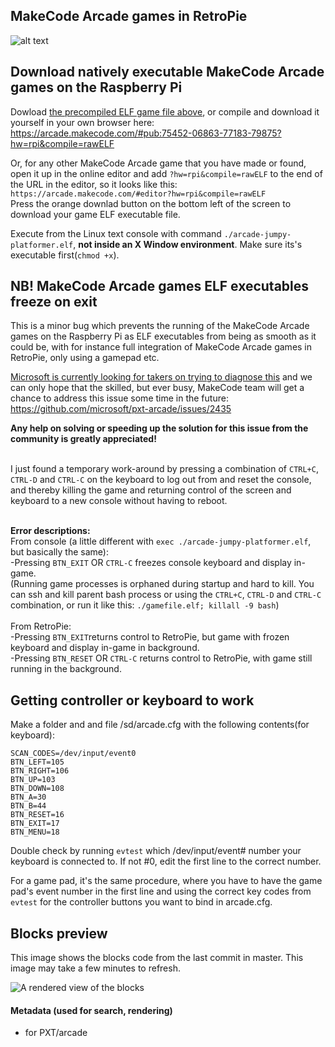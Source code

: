## MakeCode Arcade games in RetroPie
![alt text](https://github.com/Vegz78/jumpy-platformer-ELF-test/blob/master/assets/MakeCode_Arcade_RetroPie.gif)
## Download natively executable MakeCode Arcade games on the Raspberry Pi
Dowload [the precompiled ELF game file above](https://github.com/Vegz78/jumpy-platformer-ELF-test/raw/master/arcade-jumpy-platformer.elf), or compile and download it yourself in your own browser here:
https://arcade.makecode.com/#pub:75452-06863-77183-79875?hw=rpi&compile=rawELF

Or, for any other MakeCode Arcade game that you have made or found, open it up in the online editor and add ```?hw=rpi&compile=rawELF``` to the end of the URL in the editor, so it looks like this:<BR>
```https://arcade.makecode.com/#editor?hw=rpi&compile=rawELF```<BR>
Press the orange downlad button on the bottom left of the screen to download your game ELF executable file.

Execute from the Linux text console with command ```./arcade-jumpy-platformer.elf```, **not inside an X Window environment**. Make sure its's executable first(```chmod +x```).

## NB! MakeCode Arcade games ELF executables freeze on exit
This is a minor bug which prevents the running of the MakeCode Arcade games on the Raspberry Pi as ELF executables from being as smooth as it could be, with for instance full integration of MakeCode Arcade games in RetroPie, only using a gamepad etc. 

[Microsoft is currently looking for takers on trying to diagnose this](https://forum.makecode.com/t/how-to-launch-makecode-arcade-uf2s-in-raspbian-retropie/2725/22) and we can only hope that the skilled, but ever busy, MakeCode team will get a chance to address this issue some time in the future:
https://github.com/microsoft/pxt-arcade/issues/2435

**Any help on solving or speeding up the solution for this issue from the community is greatly appreciated!**

<BR>I just found a temporary work-around by pressing a combination of ```CTRL+C```, ```CTRL-D``` and ```CTRL-C``` on the keyboard to log out from and reset the console, and thereby killing the game and returning control of the screen and keyboard to a new console without having to reboot. 

<BR>**Error descriptions:**<BR>
From console (a little different with ```exec ./arcade-jumpy-platformer.elf```, but basically the same):<BR>
-Pressing ```BTN_EXIT``` OR ```CTRL-C``` freezes console keyboard and display in-game.<BR>
(Running game processes is orphaned during startup and hard to kill. You can ssh and kill parent bash process or using the ```CTRL+C```, ```CTRL-D``` and ```CTRL-C``` combination,  or run it like this: ```./gamefile.elf; killall -9 bash```)<BR><BR>
From RetroPie:<BR>
-Pressing ```BTN_EXIT```returns control to RetroPie, but game with frozen keyboard and display in-game in background.<BR>
-Pressing ```BTN_RESET``` OR ```CTRL-C``` returns control to RetroPie, with game still running in the background.<BR>

## Getting controller or keyboard to work
Make a folder and and file /sd/arcade.cfg with the following contents(for keyboard):
```
SCAN_CODES=/dev/input/event0
BTN_LEFT=105
BTN_RIGHT=106
BTN_UP=103
BTN_DOWN=108
BTN_A=30
BTN_B=44
BTN_RESET=16
BTN_EXIT=17
BTN_MENU=18
```

Double check by running ```evtest``` which /dev/input/event# number your keyboard is connected to. If not #0, edit the first line to the correct number.

For a game pad, it's the same procedure, where you have to have the game pad's event number in the first line and using the correct key codes from ```evtest``` for the controller buttons you want to bind in arcade.cfg.





## Blocks preview

This image shows the blocks code from the last commit in master.
This image may take a few minutes to refresh.

![A rendered view of the blocks](https://github.com/vegz78/jumpy-platformer/raw/master/.github/makecode/blocks.png)

#### Metadata (used for search, rendering)

* for PXT/arcade
<script src="https://makecode.com/gh-pages-embed.js"></script><script>makeCodeRender("{{ site.makecode.home_url }}", "{{ site.github.owner_name }}/{{ site.github.repository_name }}");</script>
